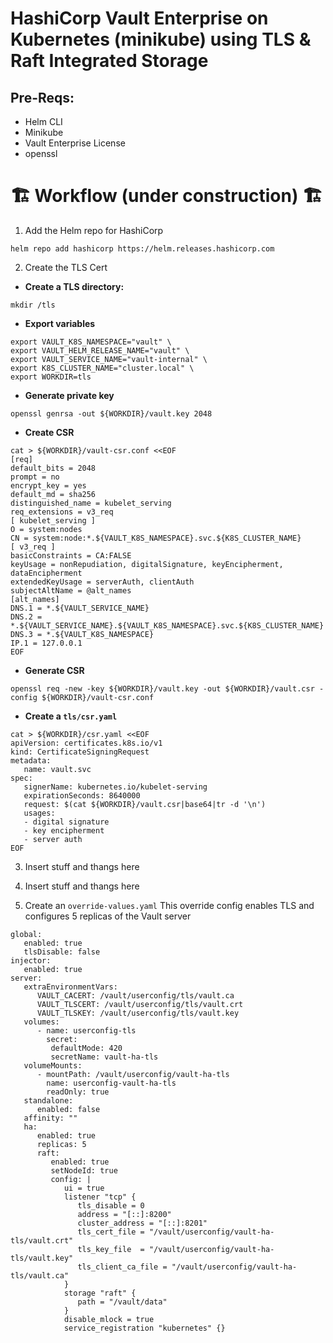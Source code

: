 # HashiCorp Vault Enterprise on Kubernetes (minikube) using TLS & Raft Integrated Storage

## Pre-Reqs:

- Helm CLI
- Minikube
- Vault Enterprise License
- openssl

# 🏗️ Workflow (under construction) 🏗️

1. Add the Helm repo for HashiCorp

```
helm repo add hashicorp https://helm.releases.hashicorp.com
```

2. Create the TLS Cert

- **Create a TLS directory:**

```
mkdir /tls
```

- **Export variables**

```
export VAULT_K8S_NAMESPACE="vault" \
export VAULT_HELM_RELEASE_NAME="vault" \
export VAULT_SERVICE_NAME="vault-internal" \
export K8S_CLUSTER_NAME="cluster.local" \
export WORKDIR=tls
```

- **Generate private key**

```
openssl genrsa -out ${WORKDIR}/vault.key 2048
```

- **Create CSR**

```
cat > ${WORKDIR}/vault-csr.conf <<EOF
[req]
default_bits = 2048
prompt = no
encrypt_key = yes
default_md = sha256
distinguished_name = kubelet_serving
req_extensions = v3_req
[ kubelet_serving ]
O = system:nodes
CN = system:node:*.${VAULT_K8S_NAMESPACE}.svc.${K8S_CLUSTER_NAME}
[ v3_req ]
basicConstraints = CA:FALSE
keyUsage = nonRepudiation, digitalSignature, keyEncipherment, dataEncipherment
extendedKeyUsage = serverAuth, clientAuth
subjectAltName = @alt_names
[alt_names]
DNS.1 = *.${VAULT_SERVICE_NAME}
DNS.2 = *.${VAULT_SERVICE_NAME}.${VAULT_K8S_NAMESPACE}.svc.${K8S_CLUSTER_NAME}
DNS.3 = *.${VAULT_K8S_NAMESPACE}
IP.1 = 127.0.0.1
EOF
```

- **Generate CSR**

```
openssl req -new -key ${WORKDIR}/vault.key -out ${WORKDIR}/vault.csr -config ${WORKDIR}/vault-csr.conf
```

- **Create a `tls/csr.yaml`**

```
cat > ${WORKDIR}/csr.yaml <<EOF
apiVersion: certificates.k8s.io/v1
kind: CertificateSigningRequest
metadata:
   name: vault.svc
spec:
   signerName: kubernetes.io/kubelet-serving
   expirationSeconds: 8640000
   request: $(cat ${WORKDIR}/vault.csr|base64|tr -d '\n')
   usages:
   - digital signature
   - key encipherment
   - server auth
EOF
```

3. Insert stuff and thangs here

4. Insert stuff and thangs here

5. Create an `override-values.yaml`
   This override config enables TLS and configures 5 replicas of the Vault server

```
global:
   enabled: true
   tlsDisable: false
injector:
   enabled: true
server:
   extraEnvironmentVars:
      VAULT_CACERT: /vault/userconfig/tls/vault.ca
      VAULT_TLSCERT: /vault/userconfig/tls/vault.crt
      VAULT_TLSKEY: /vault/userconfig/tls/vault.key
   volumes:
      - name: userconfig-tls
        secret:
         defaultMode: 420
         secretName: vault-ha-tls
   volumeMounts:
      - mountPath: /vault/userconfig/vault-ha-tls
        name: userconfig-vault-ha-tls
        readOnly: true
   standalone:
      enabled: false
   affinity: ""
   ha:
      enabled: true
      replicas: 5
      raft:
         enabled: true
         setNodeId: true
         config: |
            ui = true
            listener "tcp" {
               tls_disable = 0
               address = "[::]:8200"
               cluster_address = "[::]:8201"
               tls_cert_file = "/vault/userconfig/vault-ha-tls/vault.crt"
               tls_key_file  = "/vault/userconfig/vault-ha-tls/vault.key"
               tls_client_ca_file = "/vault/userconfig/vault-ha-tls/vault.ca"
            }
            storage "raft" {
               path = "/vault/data"
            }
            disable_mlock = true
            service_registration "kubernetes" {}
```
